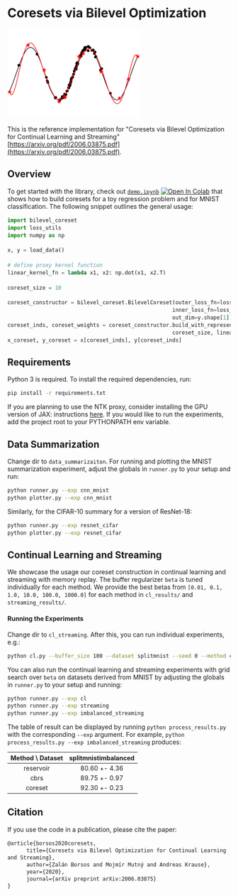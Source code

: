 # Coresets via Bilevel Optimization

<img src="thumbnail.png" width="300"/>

This is the reference implementation for "Coresets via Bilevel Optimization for Continual Learning and Streaming" [https://arxiv.org/pdf/2006.03875.pdf](https://arxiv.org/pdf/2006.03875.pdf). 


## Overview
To get started with the library, check out [`demo.ipynb`](https://github.com/zalanborsos/bilevel_coresets/blob/main/demo.ipynb) [![Open In Colab](https://colab.research.google.com/assets/colab-badge.svg)](https://colab.research.google.com/github/zalanborsos/bilevel_coresets/blob/main/demo.ipynb)
 that shows how to build coresets for a toy regression 
problem and for MNIST classification. The following snippet outlines the general usage:
```python
import bilevel_coreset
import loss_utils
import numpy as np

x, y = load_data()

# define proxy kernel function
linear_kernel_fn = lambda x1, x2: np.dot(x1, x2.T)

coreset_size = 10

coreset_constructor = bilevel_coreset.BilevelCoreset(outer_loss_fn=loss_utils.cross_entropy,
                                                    inner_loss_fn=loss_utils.cross_entropy,
                                                    out_dim=y.shape[1])
coreset_inds, coreset_weights = coreset_constructor.build_with_representer_proxy_batch(x, y, 
                                                    coreset_size, linear_kernel_fn)
x_coreset, y_coreset = x[coreset_inds], y[coreset_inds]
```

## Requirements

Python 3 is required.  To install the required dependencies, run:

```bash
pip install -r requirements.txt
```
If you are planning to use the NTK proxy, consider installing the GPU version of JAX: instructions [here](https://github.com/google/jax#installation).
If you would like to run the experiments, add the project root to your PYTHONPATH env variable.

## Data Summarization

Change dir to ```data_summarizaiton```. For running and plotting the MNIST summarization experiment, adjust the globals
in ```runner.py``` to your setup and run:
```bash
python runner.py --exp cnn_mnist
python plotter.py --exp cnn_mnist
```

Similarly, for the CIFAR-10 summary for a version of ResNet-18:
```bash
python runner.py --exp resnet_cifar
python plotter.py --exp resnet_cifar
```

## Continual Learning and Streaming
We showcase the usage our coreset construction in continual learning and streaming with memory replay. 
The buffer regularizer ```beta```  is tuned individually for each method. We provide the best betas 
from ```[0.01, 0.1, 1.0, 10.0, 100.0, 1000.0]``` for each method in  ```cl_results/``` and ```streaming_results/```. 

#### Running the Experiments
Change dir to ```cl_streaming```. After this, you can run individual experiments, e.g.: 
```bash
python cl.py --buffer_size 100 --dataset splitmnist --seed 0 --method coreset --beta 100.0
```

You can also run the continual learning and streaming experiments with grid search over ```beta```
on datasets derived from MNIST by adjusting the globals in ```runner.py``` to your setup and running:
```bash
python runner.py --exp cl
python runner.py --exp streaming
python runner.py --exp imbalanced_streaming
```

The table of result can be displayed by running ```python process_results.py``` 
with the corresponding ```--exp``` argument. For example, ```python process_results.py --exp imbalanced_streaming``` 
produces:

| Method \ Dataset  | splitmnistimbalanced   | 
| :-------------: |:-------------:|
| reservoir      | 80.60 +- 4.36 | 
| cbrs      | 89.75 +- 0.97   |  
| coreset | 92.30 +- 0.23   |  

## Citation

If you use the code in a publication, please cite the paper:
```
@article{borsos2020coresets,
      title={Coresets via Bilevel Optimization for Continual Learning and Streaming}, 
      author={Zalán Borsos and Mojmír Mutný and Andreas Krause},
      year={2020},
      journal={arXiv preprint arXiv:2006.03875}
}
```
